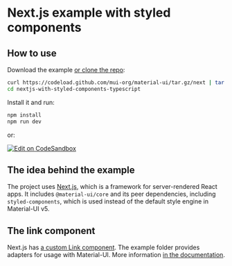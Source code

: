 # Next.js example with styled components

## How to use

Download the example [or clone the repo](https://github.com/mui-org/material-ui):

```sh
curl https://codeload.github.com/mui-org/material-ui/tar.gz/next | tar -xz --strip=2  material-ui-next/examples/nextjs-with-styled-components-typescript
cd nextjs-with-styled-components-typescript
```

Install it and run:

```sh
npm install
npm run dev
```

or:

[![Edit on CodeSandbox](https://codesandbox.io/static/img/play-codesandbox.svg)](https://codesandbox.io/s/github/mui-org/material-ui/tree/HEAD/examples/nextjs-with-styled-components-typescript)

## The idea behind the example

The project uses [Next.js](https://github.com/zeit/next.js), which is a framework for server-rendered React apps. It includes `@material-ui/core` and its peer dependencies, including `styled-components`, which is used instead of the default style engine in Material-UI v5.

## The link component

Next.js has [a custom Link component](https://nextjs.org/docs/api-reference/next/link).
The example folder provides adapters for usage with Material-UI.
More information [in the documentation](https://next.material-ui.com/guides/routing/#next-js).
